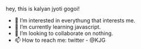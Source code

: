 hey, this is kalyan jyoti gogoi!


- 👀 I’m interested in everythung that interests me.
- 🌱 I’m currently learning javascript.
- 💞️ I’m looking to collaborate on nothing.
- 📫 How to reach me: twitter - @KJG


